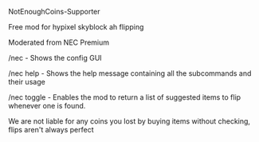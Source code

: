 NotEnoughCoins-Supporter

Free mod for hypixel skyblock ah flipping

Moderated from NEC Premium

/nec - Shows the config GUI

/nec help - Shows the help message containing all the subcommands and their usage

/nec toggle - Enables the mod to return a list of suggested items to flip whenever one is found.

We are not liable for any coins you lost by buying items without checking, flips aren't always perfect
